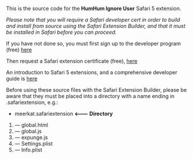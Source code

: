 This is the source code for the **HumHum Ignore User** Safari 5 extension.

*Please note that you will require a Safari developer cert in order to build and install from source using the Safari Extension Builder, and that it must be installed in Safari before you can proceed.*

If you have not done so, you must first sign up to the developer program (free) [here](http://developer.apple.com/programs/start/safari/create.php, "Apple Developer link")

Then request a Safari extension certificate (free), [here](https://developer.apple.com/safari/certificates/index.action "Apple Developer link")

An introduction to Safari 5 extensions, and a comprehensive developer guide is [here](http://bit.ly/a80vlI "developer.apple.com link")

Before using these source files with the Safari Extension Builder, please be aware that they must be placed into a directory with a name ending in .safariextension, e.g.:

* meerkat.safariextension  **<--- Directory** 
1. — global.html
2. — global.js
3. — expunge.js
4. — Settings.plist
5. — Info.plist